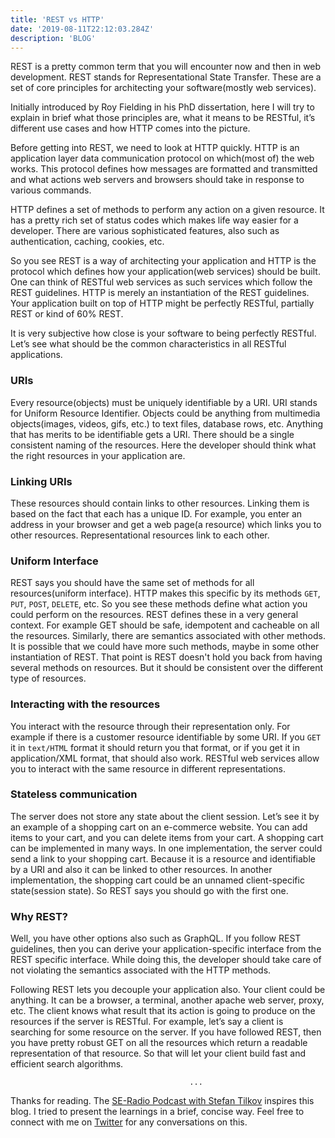 ```yaml
---
title: 'REST vs HTTP'
date: '2019-08-11T22:12:03.284Z'
description: 'BLOG'
---
```


REST is a pretty common term that you will encounter now and then in web development. REST stands for Representational State Transfer. These are a set of core principles for architecting your software(mostly web services).

Initially introduced by Roy Fielding in his PhD dissertation, here I will try to explain in brief what those principles are, what it means to be RESTful, it’s different use cases and how HTTP comes into the picture.

Before getting into REST, we need to look at HTTP quickly. HTTP is an application layer data communication protocol on which(most of) the web works. This protocol defines how messages are formatted and transmitted and what actions web servers and browsers should take in response to various commands.

HTTP defines a set of methods to perform any action on a given resource. It has a pretty rich set of status codes which makes life way easier for a developer. There are various sophisticated features, also such as authentication, caching, cookies, etc.

So you see REST is a way of architecting your application and HTTP is the protocol which defines how your application(web services) should be built. One can think of RESTful web services as such services which follow the REST guidelines. HTTP is merely an instantiation of the REST guidelines. Your application built on top of HTTP might be perfectly RESTful, partially REST or kind of 60% REST.

It is very subjective how close is your software to being perfectly RESTful. Let’s see what should be the common characteristics in all RESTful applications.


### URIs

Every resource(objects) must be uniquely identifiable by a URI. URI stands for Uniform Resource Identifier. Objects could be anything from multimedia objects(images, videos, gifs, etc.) to text files, database rows, etc. Anything that has merits to be identifiable gets a URI. There should be a single consistent naming of the resources. Here the developer should think what the right resources in your application are.


### Linking URIs

These resources should contain links to other resources. Linking them is based on the fact that each has a unique ID. For example, you enter an address in your browser and get a web page(a resource) which links you to other resources. Representational resources link to each other.


### Uniform Interface

REST says you should have the same set of methods for all resources(uniform interface). HTTP makes this specific by its methods `GET`, `PUT`, `POST`, `DELETE`, etc. So you see these methods define what action you could perform on the resources. REST defines these in a very general context. For example GET should be safe, idempotent and cacheable on all the resources. Similarly, there are semantics associated with other methods. It is possible that we could have more such methods, maybe in some other instantiation of REST. That point is REST doesn't hold you back from having several methods on resources. But it should be consistent over the different type of resources.


### Interacting with the resources

You interact with the resource through their representation only. For example if there is a customer resource identifiable by some URI. If you `GET` it in `text/HTML` format it should return you that format, or if you get it in application/XML format, that should also work. RESTful web services allow you to interact with the same resource in different representations.


### Stateless communication

The server does not store any state about the client session. Let’s see it by an example of a shopping cart on an e-commerce website. You can add items to your cart, and you can delete items from your cart. A shopping cart can be implemented in many ways. In one implementation, the server could send a link to your shopping cart. Because it is a resource and identifiable by a URI and also it can be linked to other resources. In another implementation, the shopping cart could be an unnamed client-specific state(session state). So REST says you should go with the first one.


### Why REST?

Well, you have other options also such as GraphQL. If you follow REST guidelines, then you can derive your application-specific interface from the REST specific interface. While doing this, the developer should take care of not violating the semantics associated with the HTTP methods.

Following REST lets you decouple your application also. Your client could be anything. It can be a browser, a terminal, another apache web server, proxy, etc. The client knows what result that its action is going to produce on the resources if the server is RESTful. For example, let’s say a client is searching for some resource on the server. If you have followed REST, then you have pretty robust GET on all the resources which return a readable representation of that resource. So that will let your client build fast and efficient search algorithms.

                                            ...
                                            
Thanks for reading. The [SE-Radio Podcast with Stefan Tilkov](https://www.se-radio.net/2008/05/episode-98-stefan-tilkov-on-rest/) inspires this blog. I tried to present the learnings in a brief, concise way. Feel free to connect with me on [Twitter](https://twitter.com/whoAbhishekSah) for any conversations on this.